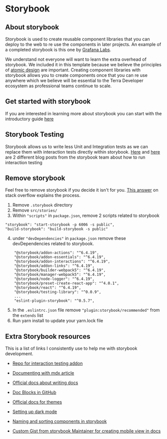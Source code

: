 # Storybook

## About storybook

Storybook is used to create reusable component libraries that you can deploy to the web to re use the components in later projects. An example of a completed storybook is this one by
[Grafana Labs](https://developers.grafana.com/ui/latest/index.html?path=/story/docs-overview-intro--page).

We understand not everyone will want to learn the extra overhead of storybook. We included it in this template because we believe the principles of [atomic design](https://bradfrost.com/blog/post/atomic-web-design/) are important. Creating component libraries with storybook allows you to create components once that you can re use anywhere which we believe will be essential to the Terra Developer ecosystem as professional teams continue to scale.

## Get started with storybook

If you are interested in learning more about storybook you can start with the introductory guide [here](https://storybook.js.org/docs/react/get-started/whats-a-story)

## Storybook Testing

Storybook allows us to write less Unit and Integration tests as we can replace them with interaction tests directly within storybook.
[Here](https://storybook.js.org/blog/test-component-interactions-with-storybook/) and [here](https://storybook.js.org/blog/testing-component-interactions/) are 2 different blog posts from the storybook team about how to run interaction testing

## Remove storybook

Feel free to remove storybook if you decide it isn't for you.
[This answer](https://stackoverflow.com/questions/68062232/how-to-remove-storybook-from-the-react-project) on stack overflow explains the process.

1. Remove `.storybook` directory
2. Remove `src/stories/`
3. Within `"scripts"` in `package.json`, remove 2 scripts related to storybook

```
"storybook": "start-storybook -p 6006 -s public",
"build-storybook": "build-storybook -s public"
```

4. under `"devDependencies"` in `package.json` remove these devDependencies related to storybook.

```
    "@storybook/addon-actions": "^6.4.19",
    "@storybook/addon-essentials": "^6.4.19",
    "@storybook/addon-interactions": "^6.4.19",
    "@storybook/addon-links": "^6.4.19",
    "@storybook/builder-webpack5": "^6.4.19",
    "@storybook/manager-webpack5": "^6.4.19",
    "@storybook/node-logger": "^6.4.19",
    "@storybook/preset-create-react-app": "^4.0.1",
    "@storybook/react": "^6.4.19",
    "@storybook/testing-library": "^0.0.9",
    ...
    "eslint-plugin-storybook": "^0.5.7",

```

5. In the `.eslintrc.json` file remove `"plugin:storybook/recommended"` from the `extends` list
6. Run yarn install to update your yarn.lock file

## Extra Storybook resources

This is a list of links I consistently use to help me with storybook development.

- [Repo for interaction testing addon](https://github.com/storybookjs/storybook/blob/next/addons/interactions/README.md)

- [Documenting with mdx article](https://levelup.gitconnected.com/documenting-design-systems-with-storybook-docs-e54b2fa5203)
- [Official docs about writing docs](https://storybook.js.org/docs/react/writing-docs/docs-page)
- [Doc Blocks in GitHub](https://github.com/storybookjs/storybook/tree/main/addons/docs/src/blocks)
- [Official docs for themes](https://storybook.js.org/docs/react/configure/theming)
- [Setting up dark mode](https://www.npmjs.com/package/storybook-dark-mode)
- [Naming and sorting components in storybook](https://storybook.js.org/docs/react/writing-stories/naming-components-and-hierarchy)
- [Custom Gist from storybook Maintainer for creating mobile view in docs](https://gist.github.com/kylegach/c529189196258a3c98cc8f2bfbd3c50b)
